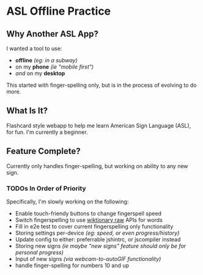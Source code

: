 # ASL Offline Practice

## Why Another ASL App?
I wanted a tool to use:
+ **offline** _(eg: in a subway)_
+ on my **phone** _(ie "mobile first")_
+ _and_ on my **desktop**

This started with finger-spelling only, but is in the process of evolving to do more.

## What Is It?
Flashcard style webapp to help me learn American Sign Language (ASL), for fun.
I'm currently a beginner.

## Feature Complete?
Currently only handles finger-spelling, but working on ability to any new sign.

### TODOs In Order of Priority
Specifically, I'm slowly working on the following:
+ Enable touch-friendy buttons to change fingerspell speed
+ Switch fingerspelling to use [wiktionary raw](http://en.wiktionary.org/wiki/Appendix:1000_basic_English_words?action=raw&format=json) APIs for words
+ Fill in e2e test to cover current fingerspelling only functionality
+ Storing settings per-device _(eg: speed, or even progress/history)_
+ Update config to either: preferrable jshintrc, or jscompiler instead
+ Storing new signs _(ie maybe "new signs" feature should only be for
  personal progress)_
+ Input of new signs _(via webcam-to-autoGIF functionality)_
+ handle finger-spelling for numbers 10 and up
